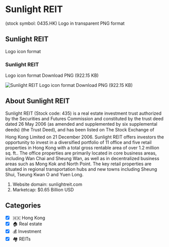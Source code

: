 # Sunlight REIT
 (stock symbol: 0435.HK) Logo in transparent PNG format

## Sunlight REIT
 Logo icon format

### Sunlight REIT
 Logo icon format Download PNG (922.15 KB)

![Sunlight REIT
 Logo icon format Download PNG (922.15 KB)](/img/orig/0435.HK-560beeea.png)

## About Sunlight REIT


Sunlight REIT (Stock code: 435) is a real estate investment trust authorized by the Securities and Futures Commission and constituted by the trust deed dated 26 May 2006 (as amended and supplemented by six supplemental deeds) (the Trust Deed), and has been listed on The Stock Exchange of Hong Kong Limited on 21 December 2006. Sunlight REIT offers investors the opportunity to invest in a diversified portfolio of 11 office and five retail properties in Hong Kong with a total gross rentable area of over 1.2 million sq. ft.. The office properties are primarily located in core business areas, including Wan Chai and Sheung Wan, as well as in decentralized business areas such as Mong Kok and North Point. The key retail properties are situated in regional transportation hubs and new towns including Sheung Shui, Tseung Kwan O and Yuen Long.

1. Website domain: sunlightreit.com
2. Marketcap: $0.65 Billion USD


## Categories
- [x] 🇭🇰 Hong Kong
- [x] 🏠 Real estate
- [x] 💰 Investment
- [x] 🏘️ REITs
